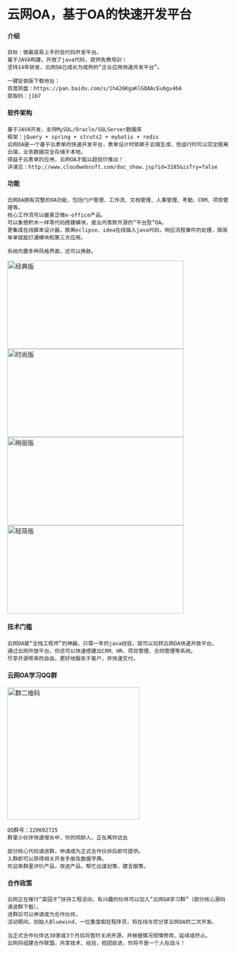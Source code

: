 # 云网OA，基于OA的快速开发平台

#### 介绍

	目标：做最容易上手的低代码开发平台。  
	基于JAVA构建，开放了java代码，提供免费培训！  
	坚持14年研发，云网OA已成长为成熟的“企业应用快速开发平台”。  
	
	一键安装版下载地址：
	百度网盘：https://pan.baidu.com/s/1h426KgaKlGQAAcEu6gv46A
	提取码：j1b7
	
#### 软件架构

	基于JAVA开发，支持MySQL/Oracle/SQLServer数据库
	框架：jQuery + spring + struts2 + mybatis + redis
	云网OA是一个基于云表单的快速开发平台，表单设计时依赖于云端生成，但运行时可以完全脱离云端，业务数据完全存储于本地。
	得益于云表单的应用，云网OA才能以超低价推出！
	详请见：http://www.cloudwebsoft.com/doc_show.jsp?id=3185&isTry=false

#### 功能

	云网OA拥有完整的OA功能，包括门户管理、工作流、文档管理、人事管理、考勤、CRM、项目管理等。  
	核心工作流可以媲美泛微e-office产品。  
	可以象搭积木一样零代码搭建模块，是业内首款开源的“平台型”OA。    
	更集成在线脚本设计器，脱离eclipse、idea在线插入java代码，响应流程事件的处理，简简单单就能打通模块和第三方应用。

	系统内置多种风格界面，还可以换肤。  
<img alt="经典版" src="http://www.yimihome.com/upfile/att/2019/3/15533959311091584686097.png" width="400" height="200" align="center"/>
<img alt="时尚版" src="http://www.yimihome.com/upfile/att/2019/3/155339595585069552112.png" width="400" height="200" align="center"/>

<img alt="绚丽版" src="http://www.yimihome.com/upfile/att/2019/3/15533959900231455589150.png" width="400" height="200" align="center"/>
<img alt="轻简版" src="http://www.yimihome.com/upfile/att/2019/3/15533960280471224504503.png" width="400" height="200" align="center"/>

#### 技术门槛

	云网OA是“全栈工程师”的神器，只需一年的java经验，就可以玩转云网OA快速开放平台。  
	通过云网开放平台，你还可以快速搭建出CRM、HR、项目管理、合同管理等系统。  
	尽享开源带来的自由，更好地服务于客户，并快速交付。  
	
#### 云网OA学习QQ群

<img alt="群二维码" src="http://www.yimihome.com/upfile/webeditimg/2018/8/c2e774b6120d454a9f3c6bc1b323edf2.png" width="300" height="300" align="center"/>  
  
    QQ群号：220692725
	群里小伙伴快速增长中，你的同龄人，正在离你远去
	
	部分核心代码请进群，申请成为正式合作伙伴后即可提供。    
	入群即可以获得相关开发手册及数据字典。  
	欢迎来群里评价产品，改进产品，帮忙出谋划策，建言献策。  

#### 合作政策

	云网正在推行“菜园子”扶持工程活动，有兴趣的伙伴可以加入“云网OA学习群”（部分核心源码请进群下载）。   
	进群后可以申请成为合作伙伴。    
	活动期间，创始人Bluewind，一位重度痴狂程序员，将在线与您分享云网OA的二次开发。 	
	
	当正式合作伙伴达30家或3个月后将暂时关闭开源，并根据情况视情修改、延续或终止。 
	云网将组建合作联盟，共享技术、经验，抱团前进，你将不是一个人在战斗！





